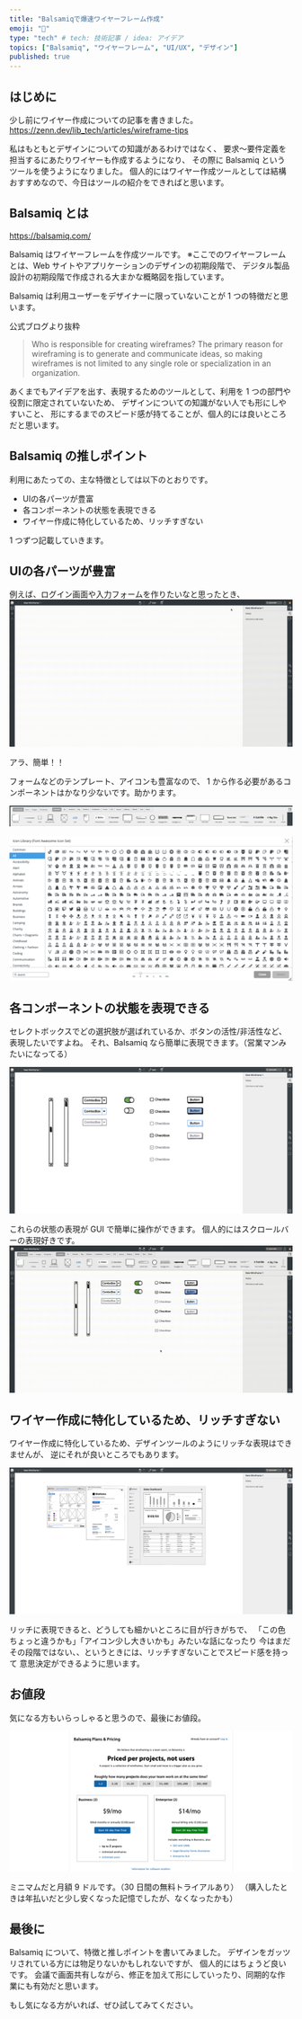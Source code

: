 ```yaml
---
title: "Balsamiqで爆速ワイヤーフレーム作成"
emoji: "🧩"
type: "tech" # tech: 技術記事 / idea: アイデア
topics: ["Balsamiq", "ワイヤーフレーム", "UI/UX", "デザイン"]
published: true
---
```


## はじめに

少し前にワイヤー作成についての記事を書きました。
https://zenn.dev/lib_tech/articles/wireframe-tips

私はもともとデザインについての知識があるわけではなく、
要求〜要件定義を担当するにあたりワイヤーも作成するようになり、
その際に Balsamiq というツールを使うようになりました。
個人的にはワイヤー作成ツールとしては結構おすすめなので、今日はツールの紹介をできればと思います。

## Balsamiq とは

https://balsamiq.com/

Balsamiq はワイヤーフレームを作成ツールです。
※ここでのワイヤーフレームとは、Web サイトやアプリケーションのデザインの初期段階で、
デジタル製品設計の初期段階で作成される大まかな概略図を指しています。

Balsamiq は利用ユーザーをデザイナーに限っていないことが 1 つの特徴だと思います。

公式ブログより抜粋

> Who is responsible for creating wireframes?
> The primary reason for wireframing is to generate and communicate ideas, so making wireframes is not limited to any single role or specialization in an organization.

あくまでもアイデアを出す、表現するためのツールとして、利用を 1 つの部門や役割に限定されていないため、
デザインについての知識がない人でも形にしやすいこと、
形にするまでのスピード感が持てることが、個人的には良いところだと思います。

## Balsamiq の推しポイント

利用にあたっての、主な特徴としては以下のとおりです。

- UIの各パーツが豊富
- 各コンポーネントの状態を表現できる
- ワイヤー作成に特化しているため、リッチすぎない

1 つずつ記載していきます。

## UIの各パーツが豊富

例えば、ログイン画面や入力フォームを作りたいなと思ったとき、
![](/images/download.gif)

アラ、簡単！！

フォームなどのテンプレート、アイコンも豊富なので、
1 から作る必要があるコンポーネントはかなり少ないです。助かります。

![](/images/Component.png)

![](/images/icon.png)

## 各コンポーネントの状態を表現できる

セレクトボックスでどの選択肢が選ばれているか、ボタンの活性/非活性など、表現したいですよね。
それ、Balsamiq なら簡単に表現できます。（営業マンみたいになってる）

![](/images/state.png)

これらの状態の表現が GUI で簡単に操作ができます。
個人的にはスクロールバーの表現好きです。
![](/images/state.gif)

## ワイヤー作成に特化しているため、リッチすぎない

ワイヤー作成に特化しているため、デザインツールのようにリッチな表現はできませんが、
逆にそれが良いところでもあります。

![](/images/template.png)

リッチに表現できると、どうしても細かいところに目が行きがちで、
「この色ちょっと違うかも」「アイコン少し大きいかも」みたいな話になったり
今はまだその段階ではない、、というときには、リッチすぎないことでスピード感を持って
意思決定ができるように思います。

## お値段

気になる方もいらっしゃると思うので、最後にお値段。

![](/images/price.png)

ミニマムだと月額 9 ドルです。（30 日間の無料トライアルあり）
（購入したときは年払いだと少し安くなった記憶でしたが、なくなったかも）

## 最後に

Balsamiq について、特徴と推しポイントを書いてみました。
デザインをガッツリされている方には物足りないかもしれないですが、
個人的にはちょうど良いです。
会議で画面共有しながら、修正を加えて形にしていったり、同期的な作業にも有効だと思います。

もし気になる方がいれば、ぜひ試してみてください。
